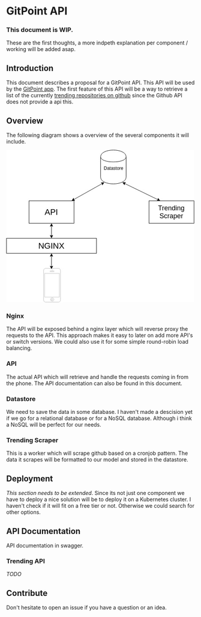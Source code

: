 
# GitPoint API

### This document is WIP.

These are the first thoughts, a more indpeth explanation per component / working will be added asap. 
## Introduction


This document describes a proposal for a GitPoint API. This API will be used by the [GitPoint app](https://github.com/gitpoint/git-point). 
The first feature of this API will be a way to retrieve a list of the currently [trending repositories on github](https://github.com/trending) since the Github API does not provide a api this.  

## Overview
The following diagram shows a overview of the several components it will include.

![gitpoint-api-overview](assets/images/gitpoint-overview.jpg  "gitpoint-api-overview")

### Nginx
The API will be exposed behind a nginx layer which will reverse proxy the requests to the API. This approach makes it easy to later on add more API's or switch versions. We could also use it for some simple round-robin load balancing. 

### API
The actual API which will retrieve and handle the requests coming in from the phone. 
The API documentation can also be found in this document. 

### Datastore
We need to save the data in some database. I haven't made a descision yet if we go for a relational database or for a NoSQL database. Although i think a NoSQL will be perfect for our needs. 

### Trending Scraper
This is a worker which will scrape github based on a cronjob pattern. The data it scrapes will be formatted to our model and stored in the datastore. 

## Deployment
*This section needs to be extended*.
Since its not just one component we have to deploy a nice solution will be to deploy it on a Kubernetes cluster. I haven't check if it will fit on a free tier or not. Otherwise we could search for other options. 

## API Documentation 
API documentation in swagger.

### Trending API
*TODO*

## Contribute
Don't hesitate to open an issue if you have a question or an idea. 
